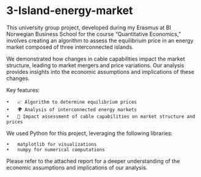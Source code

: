 # 3-Island-energy-market

This university group project, developed during my Erasmus at BI Norwegian Business School for the course “Quantitative Economics,” involves creating an algorithm to assess the equilibrium price in an energy market composed of three interconnected islands.

We demonstrated how changes in cable capabilities impact the market structure, leading to market mergers and price variations. Our analysis provides insights into the economic assumptions and implications of these changes.

Key features:

	•	📈 Algorithm to determine equilibrium prices
	•	🌍 Analysis of interconnected energy markets
	•	🔄 Impact assessment of cable capabilities on market structure and prices

We used Python for this project, leveraging the following libraries:

	•	matplotlib for visualizations
	•	numpy for numerical computations

Please refer to the attached report for a deeper understanding of the economic assumptions and implications of our analysis.

